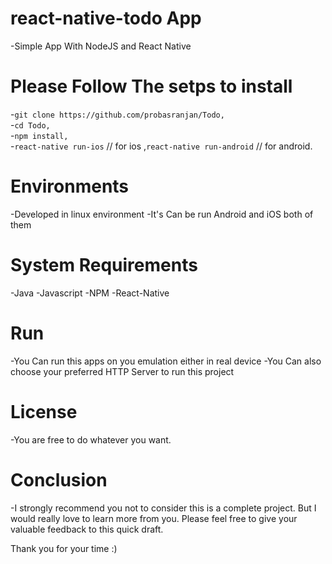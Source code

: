 # react-native-todo App
-Simple App With NodeJS and React Native

# Please Follow The setps to install 
-`git clone https://github.com/probasranjan/Todo,`<br />
-`cd Todo,`<br />
-`npm install,`<br />
-`react-native run-ios` // for ios ,`react-native run-android` // for android.<br />

# Environments
-Developed in linux environment
-It's Can be run Android and iOS both of them  

# System Requirements
-Java
-Javascript
-NPM
-React-Native

# Run
-You Can run this apps on you emulation either in real device 
-You Can also choose your preferred HTTP Server to run this project

# License
-You are free to do whatever you want.

# Conclusion
-I strongly recommend you not to consider this is a complete project. But I would really love to learn more from you. Please feel free to give your valuable feedback to this quick draft.

Thank you for your time :)
